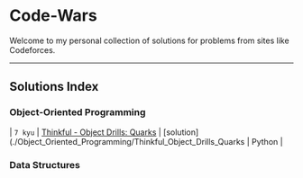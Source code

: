 # Code-Wars

Welcome to my personal collection of solutions for problems from sites like Codeforces.

---

## Solutions Index

### Object-Oriented Programming

| `7 kyu` | [Thinkful - Object Drills: Quarks](https://www.codewars.com/kata/5882b052bdeafec15e0000e6) | [solution](./Object_Oriented_Programming/Thinkful_Object_Drills_Quarks | Python |

### Data Structures
